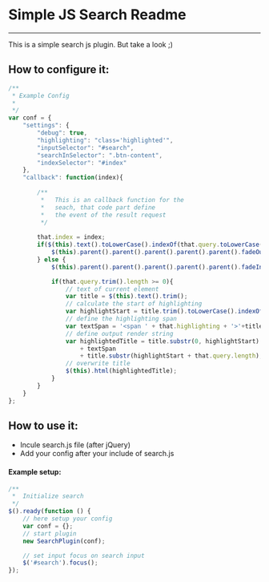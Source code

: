 # Simple JS Search Readme
------
This is a simple search js plugin. But take a look ;)

## How to configure it:
```javascript  
/**
 * Example Config
 *
 */
var conf = {
	"settings": {
		"debug": true,
		"highlighting": "class='highlighted'",
		"inputSelector": "#search",
		"searchInSelector": ".btn-content",
		"indexSelector": "#index"
	},
	"callback": function(index){
	
		/**   
		 *	 This is an callback function for the
		 *   seach, that code part define
		 *   the event of the result request   
		 */
		 
		that.index = index;
		if($(this).text().toLowerCase().indexOf(that.query.toLowerCase()) < 0){
			$(this).parent().parent().parent().parent().parent().fadeOut();
		} else {
			$(this).parent().parent().parent().parent().parent().fadeIn();

			if(that.query.trim().length >= 0){
				// text of current element
				var title = $(this).text().trim();
				// calculate the start of highlighting
				var highlightStart = title.trim().toLowerCase().indexOf(that.query.trim().toLowerCase());
				// define the highlighting span
				var textSpan = '<span ' + that.highlighting + '>'+title.substr(highlightStart, that.query.length)+'</span>';
				// define output render string
				var highlightedTitle = title.substr(0, highlightStart)
					+ textSpan
					+ title.substr(highlightStart + that.query.length);
				// overwrite title
				$(this).html(highlightedTitle);
			}
		}
	}
};
```


## How to use it:
* Incule search.js file (after jQuery)
* Add your config after your include of search.js 

#### Example setup:
```javascript
/**
 *  Initialize search 
 */
$().ready(function () {
	// here setup your config
	var conf = {};
	// start plugin
	new SearchPlugin(conf);

	// set input focus on search input
	$('#search').focus();
});
```